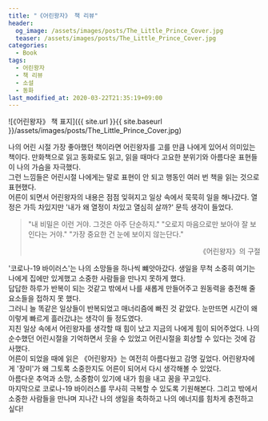```yaml
---
title: "《어린왕자》 책 리뷰"
header:
  og_image: /assets/images/posts/The_Little_Prince_Cover.jpg
  teaser: /assets/images/posts/The_Little_Prince_Cover.jpg
categories:
  - Book
tags:
  - 어린왕자
  - 책 리뷰
  - 소설
  - 동화
last_modified_at: 2020-03-22T21:35:19+09:00
---
```


![《어린왕자》 책 표지]({{ site.url }}{{ site.baseurl }}/assets/images/posts/The_Little_Prince_Cover.jpg)

나의 어린 시절 가장 좋아했던 책이라면 어린왕자를 고를 만큼 나에게 있어서 의미있는 책이다. 만화책으로 읽고 동화로도 읽고, 읽을 때마다 고요한 분위기와 아름다운 표현들이 나의 가슴을 자극했다. <br/>
그런 느낌들은 어린시절 나에게는 말로 표현이 안 되고 행동인 여러 번 책을 읽는 것으로 표현했다. <br/>
어른이 되면서 어린왕자의 내용은 점점 잊혀지고 일상 속에서 묵묵히 일을 해나갔다. 열정은 가득 차있지만 '내가 왜 열정이 차있고 열심히 살까?' 문득 생각이 들었다. <br/>

> "내 비밀은 이런 거야. 그것은 아주 단순하지."
> "오로지 마음으로만 보아야 잘 보인다는 거야."
> "가장 중요한 건 눈에 보이지 않는단다."
> 
> <div style="text-align: right">《어린왕자》의 구절</div>

'코로나-19 바이러스'는 나의 소망들을 하나씩 뺴앗아갔다. 생일을 무척 소중히 여기는 나에게 집에만 있게했고 소중한 사람들을 만나지 못하게 했다. <br/>
답답한 하루가 반복이 되는 것같고 밖에서 나를 새롭게 만들어주고 원동력을 충전해 줄 요소들을 접하지 못 했다. <br/>
그러니 늘 똑같은 일상들이 반복되었고 매너리즘에 빠진 것 같았다. 눈만뜨면 시간이 왜 이렇게 빠르게 흘러갔냐는 생각이 들 정도였다. <br/>
지친 일상 속에서 어린왕자를 생각할 때 힘이 났고 지금의 나에게 힘이 되어주었다. 나의 순수했던 어린시절을 기억하면서 웃을 수 있었고 어린시절을 회상할 수 있다는 것에 감사했다. <br/>
어른이 되었을 때에 읽은 《어린왕자》는 여전히 아름다웠고 감명 깊었다. 어린왕자에게 '장미'가 왜 그토록 소중한지도 어른이 되어서 다시 생각해볼 수 있었다. <br/>
아름다운 추억과 소망, 소중함이 있기에 내가 힘을 내고 꿈을 꾸고있다. <br/>
마지막으로 코로나-19 바이러스를 무사히 극복할 수 있도록 기원해본다. 그리고 밖에서 소중한 사람들을 만나며 지나간 나의 생일을 축하하고 나의 에너지를 힘차게 충전하고 싶다! <br/>